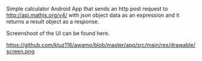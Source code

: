 Simple calculator Android App that sends an http post request to http://api.mathjs.org/v4/ with json object data as an expression and it returns a result object as a response.

Screenshoot of the UI can be found here. 

https://github.com/kluz116/awamo/blob/master/app/src/main/res/drawable/screen.png
